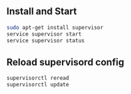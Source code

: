 ## Install and Start

```sh
sudo apt-get install supervisor
service supervisor start
service supervisor status
```



## Reload supervisord config

```sh
supervisorctl reread
supervisorctl update
```
